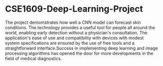 # CSE1609-Deep-Learning-Project
The project demomstrates how well a CNN model can forecast skin conditions. The technology provides a useful tool for people all around the world, enabling early detection without a physician's consultation. The application's ease of use and compatibility with devices with modest system specifications are ensured by the use of free tools and a straightforward interface.Success in implementing deep learning and image processing algorithms has opened the door for more developments in the field of medical diagnostics.
